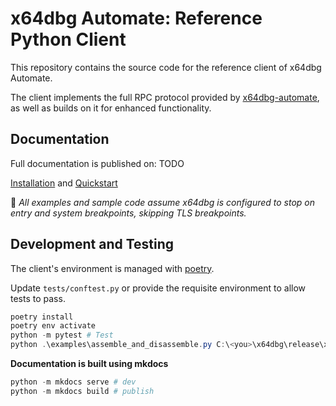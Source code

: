 # x64dbg Automate: Reference Python Client

This repository contains the source code for the reference client of x64dbg Automate.

The client implements the full RPC protocol provided by [x64dbg-automate](https://github.com/dariushoule/x64dbg-automate), as well as builds on it for enhanced functionality. 

## Documentation

Full documentation is published on: TODO

[Installation](todo) and [Quickstart](todo)

🔔 _All examples and sample code assume x64dbg is configured to stop on entry and system breakpoints, skipping TLS breakpoints._

## Development and Testing

The client's environment is managed with [poetry](https://python-poetry.org/docs/). 

Update `tests/conftest.py` or provide the requisite environment to allow tests to pass. 

```powershell
poetry install
poetry env activate
python -m pytest # Test
python .\examples\assemble_and_disassemble.py C:\<you>\x64dbg\release\x64\x64dbg.exe # Run an example
```

**Documentation is built using mkdocs**

```powershell
python -m mkdocs serve # dev
python -m mkdocs build # publish
```